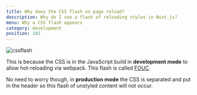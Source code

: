 ```yaml
---
title: Why does the CSS flash on page reload?
description: Why do I see a flash of reloading styles in Nuxt.js?
menu: Why a CSS flash appears
category: development
position: 102
---
```


![cssflash](/flash_css.gif)

This is because the CSS is in the JavaScript build in **development mode** to allow hot-reloading via webpack. This flash is called [FOUC](https://en.wikipedia.org/wiki/Flash_of_unstyled_content).

No need to worry though, in **production mode** the CSS is separated and put in the header so this flash of unstyled content will not occur.

